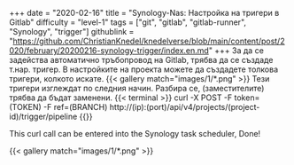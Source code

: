 +++
date = "2020-02-16"
title = "Synology-Nas: Настройка на тригери в Gitlab"
difficulty = "level-1"
tags = ["git", "gitlab", "gitlab-runner", "Synology", "trigger"]
githublink = "https://github.com/ChristianKnedel/knedelverse/blob/main/content/post/2020/february/20200216-synology-trigger/index.en.md"
+++
За да се задейства автоматично тръбопровод на Gitlab, трябва да се създаде т.нар. тригер. В настройките на проекта можете да създадете толкова тригери, колкото искате.
{{< gallery match="images/1/*.png" >}}
Тези тригери изглеждат по следния начин. Разбира се, (заместителите) трябва да бъдат заменени.
{{< terminal >}}
curl -X POST -F token=(TOKEN) -F ref=(BRANCH) http://(ip):(port)/api/v4/projects/(project-id)/trigger/pipeline
{{</terminal >}}

This curl call can be entered into the Synology task scheduler, Done!

{{< gallery match="images/1/*.png" >}}